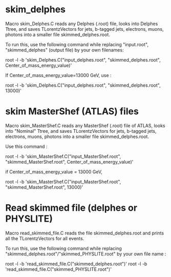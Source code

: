 # skim_delphes

Macro skim_Delphes.C reads any Delphes (.root) file, looks into Delphes Ttree, and saves TLorentzVectors for jets, b-tagged jets, electrons, muons, photons into a smaller file skimmed_delphes.root.

To run this, use the following command while replacing "input.root", "skimmed_delphes" (output file) by your own filenames:

root -l -b 'skim_Delphes.C("input_delphes.root", "skimmed_delphes.root", Center_of_mass_energy_value)' 

If Center_of_mass_energy_value=13000 GeV, use : 

root -l -b 'skim_Delphes.C("input_delphes.root", "skimmed_delphes.root", 13000)' 

# skim MasterShef (ATLAS) files

Macro skim_MasterShef.C reads any MasterShef (.root) file of ATLAS, looks into "Nominal" Ttree, and saves TLorentzVectors for jets, b-tagged jets, electrons, muons, photons into a smaller file skimmed_delphes.root.

Use this command :

root -l -b 'skim_MasterShef.C("input_MasterShef.root", "skimmed_MasterShef.root", Center_of_mass_energy_value)' 

if Center_of_mass_energy_value = 13000 GeV,

root -l -b 'skim_MasterShef.C("input_MasterShef.root", "skimmed_MasterShef.root", 13000)'

# Read skimmed file (delphes or PHYSLITE)

Macro read_skimmed_file.C reads the file skimmed_delphes.root and prints all the TLorentzVectors for all events. 

To run this, use the following command while replacing "skimmed_delphes.root"/"skimmed_PHYSLITE.root" by your own file name :

root -l -b 'read_skimmed_file.C("skimmed_delphes.root")'
root -l -b 'read_skimmed_file.C("skimmed_PHYSLITE.root")'


